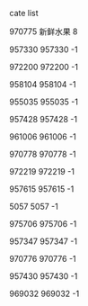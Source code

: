 cate list

970775 新鲜水果 8

957330 957330 -1

972200 972200 -1

958104 958104 -1

955035 955035 -1

957428 957428 -1

961006 961006 -1

970778 970778 -1

972219 972219 -1

957615 957615 -1

5057 5057 -1

975706 975706 -1

957347 957347 -1

970776 970776 -1

957430 957430 -1

969032 969032 -1

